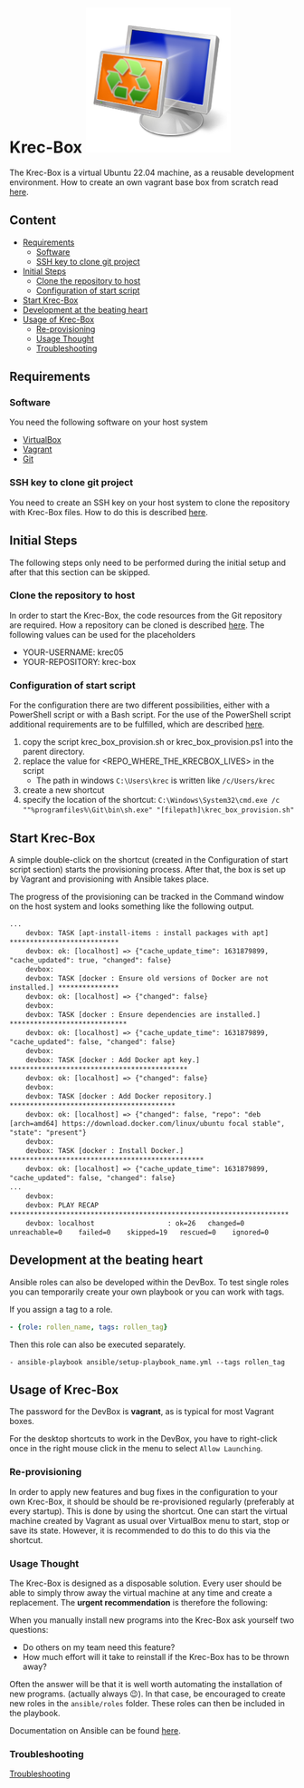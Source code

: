 # Krec-Box ![image info](./icon/dev-box-icon.png)
The Krec-Box is a virtual Ubuntu 22.04 machine, as a reusable development environment. How to create an own
vagrant base box from scratch read [here](docs/CreateVagrantBaseBox.md).

## Content
* [Requirements](#requirements)
    * [Software](#software)
    * [SSH key to clone git project](#ssh-key-to-clone-git-project)
* [Initial Steps](#initial-steps)
    * [Clone the repository to host](#clone-the-repository-to-host)
    * [Configuration of start script](#configuration-of-start-script)
* [Start Krec-Box](#start-krec-box)
* [Development at the beating heart](#development-at-the-beating-heart)
* [Usage of Krec-Box](#usage-of-krec-box)
    * [Re-provisioning](#re-provisioning)
    * [Usage Thought](#usage-thought)
    * [Troubleshooting](docs/trouble_shooting.md)

## Requirements
### Software
You need the following software on your host system
* [VirtualBox](https://www.virtualbox.org/wiki/Downloads)
* [Vagrant](https://www.vagrantup.com/downloads.html)
* [Git](https://github.com/git-guides/install-git)
### SSH key to clone git project
You need to create an SSH key on your host system to clone the repository with Krec-Box files.
How to do this is described [here](https://docs.github.com/en/authentication/connecting-to-github-with-ssh).

## Initial Steps
The following steps only need to be performed during the initial setup and after that this section can be
skipped.

### Clone the repository to host
In order to start the Krec-Box, the code resources from the Git repository are required. How a repository
can be cloned is described
[here](https://docs.github.com/en/repositories/creating-and-managing-repositories/cloning-a-repository).
The following values can be used for the placeholders
* YOUR-USERNAME: krec05
* YOUR-REPOSITORY: krec-box

### Configuration of start script
For the configuration there are two different possibilities, either with a PowerShell script or with a
Bash script. For the use of the PowerShell script additional requirements are to be fulfilled, which are
described [here](https://git-scm.com/book/en/v2/Appendix-A%3A-Git-in-Other-Environments-Git-in-PowerShell).
1. copy the script krec_box_provision.sh or krec_box_provision.ps1 into the parent directory.
2. replace the value for <REPO_WHERE_THE_KRECBOX_LIVES> in the script
    * The path in windows `C:\Users\krec` is written like `/c/Users/krec`
3. create a new shortcut
4. specify the location of the shortcut: `C:\Windows\System32\cmd.exe /c ""%programfiles%\Git\bin\sh.exe" "[filepath]\krec_box_provision.sh"`


## Start Krec-Box
A simple double-click on the shortcut (created in the Configuration of start script section) starts the
provisioning process. After that, the box is set up by Vagrant and provisioning with Ansible takes place.

The progress of the provisioning can be tracked in the Command window on the host system and looks
something like the following output.
```shell script
...
    devbox: TASK [apt-install-items : install packages with apt] ***************************
    devbox: ok: [localhost] => {"cache_update_time": 1631879899, "cache_updated": true, "changed": false}
    devbox:
    devbox: TASK [docker : Ensure old versions of Docker are not installed.] ***************
    devbox: ok: [localhost] => {"changed": false}
    devbox:
    devbox: TASK [docker : Ensure dependencies are installed.] *****************************
    devbox: ok: [localhost] => {"cache_update_time": 1631879899, "cache_updated": false, "changed": false}
    devbox:
    devbox: TASK [docker : Add Docker apt key.] ********************************************
    devbox: ok: [localhost] => {"changed": false}
    devbox:
    devbox: TASK [docker : Add Docker repository.] *****************************************
    devbox: ok: [localhost] => {"changed": false, "repo": "deb [arch=amd64] https://download.docker.com/linux/ubuntu focal stable", "state": "present"}
    devbox:
    devbox: TASK [docker : Install Docker.] ************************************************
    devbox: ok: [localhost] => {"cache_update_time": 1631879899, "cache_updated": false, "changed": false}
...
    devbox:
    devbox: PLAY RECAP *********************************************************************
    devbox: localhost                  : ok=26   changed=0    unreachable=0    failed=0    skipped=19   rescued=0    ignored=0
``` 

## Development at the beating heart
Ansible roles can also be developed within the DevBox. To test single roles you
can temporarily create your own playbook or you can work with tags.

If you assign a tag to a role.

```yaml
- {role: rollen_name, tags: rollen_tag}
```

Then this role can also be executed separately.

```shell script
- ansible-playbook ansible/setup-playbook_name.yml --tags rollen_tag
```

## Usage of Krec-Box
The password for the DevBox is **vagrant**, as is typical for most Vagrant boxes.

For the desktop shortcuts to work in the DevBox, you have to right-click once in the
right mouse click in the menu to select `Allow Launching`.

### Re-provisioning
In order to apply new features and bug fixes in the configuration to your own Krec-Box,
it should be should be re-provisioned regularly (preferably at every startup). This is
done by using the shortcut. One can start the virtual machine created by Vagrant as usual
over VirtualBox menu to start, stop or save its state. However, it is recommended to do
this to do this via the shortcut.

### Usage Thought
The Krec-Box is designed as a disposable solution. Every user should be able to simply
throw away the virtual machine at any time and create a replacement. The
**urgent recommendation** is therefore the following:

When you manually install new programs into the Krec-Box ask yourself two questions:
* Do others on my team need this feature?
* How much effort will it take to reinstall if the Krec-Box has to be thrown away?

Often the answer will be that it is well worth automating the installation of new
programs. (actually always :wink:). In that case, be encouraged to create new roles in
the `ansible/roles` folder. These roles can then be included in the playbook.

Documentation on Ansible can be found [here](https://docs.ansible.com/ansible/latest/user_guide/index.html).

### Troubleshooting
[Troubleshooting](docs/trouble_shooting.md)
